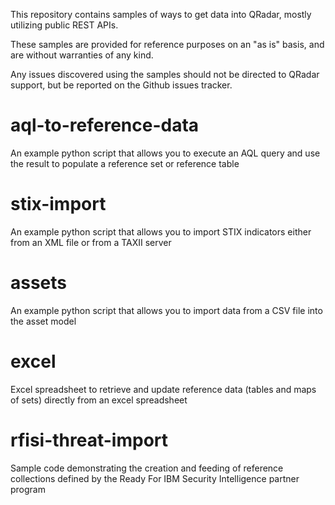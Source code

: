 This repository contains samples of ways to get data into QRadar, mostly utilizing public REST APIs.

These samples are provided for reference purposes on an "as is" basis, and are without warranties of any kind. 

Any issues discovered using the samples should not be directed to QRadar support, but be reported on the Github issues tracker.


aql-to-reference-data
=====================
An example python script that allows you to execute an AQL query and use the result to populate a reference set or reference table

stix-import
===========
An example python script that allows you to import STIX indicators either from an XML file or from a TAXII server

assets
======
An example python script that allows you to import data from a CSV file into the asset model

excel
=====

Excel spreadsheet to retrieve and update reference data (tables and maps of sets) directly from an excel spreadsheet

rfisi-threat-import
===================

Sample code demonstrating the creation and feeding of reference collections defined by the Ready For IBM Security Intelligence partner program


